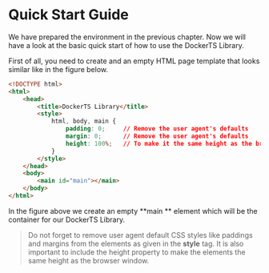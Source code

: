 # Quick Start Guide

We have prepared the environment in the previous chapter. Now we will have a look at the basic quick start
of how to use the DockerTS Library.

First of all, you need to create and an empty HTML page template that looks similar like in the figure below.

```html
<!DOCTYPE html>
<html>
    <head>
        <title>DockerTS Library</title>
        <style>
            html, body, main {
                padding: 0;     // Remove the user agent's defaults
                margin: 0;      // Remove the user agent's defaults
                height: 100%;   // To make it the same height as the browser window
            }
        </style>
    </head>    
    <body>
        <main id="main"></main>
    </body>
</html>
```
In the figure above we create an empty **main ** element which will be the container for our DockerTS Library.

> Do not forget to remove user agent default CSS styles like paddings and margins from the elements 
> as given in the **style** tag. It is also important to include the height property to make the elements
> the same height as the browser window.

